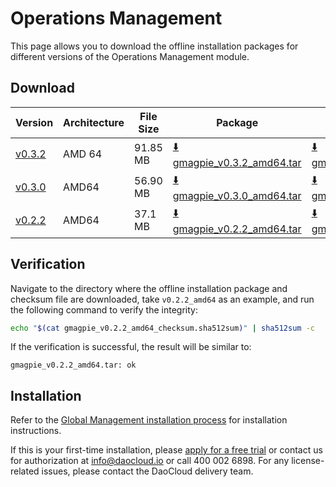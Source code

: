 # Operations Management

This page allows you to download the offline installation packages for different versions of the Operations Management module.

## Download

| Version  | Architecture | File Size | Package     | Checksum File      | Update Date |
|----------|--------------|-----------|-------------|--------------------|-------------|
| [v0.3.2](../../dce/dce-rn/20230630.md) | AMD 64 | 91.85 MB | [:arrow_down: gmagpie_v0.3.2_amd64.tar](https://qiniu-download-public.daocloud.io/DaoCloud_Enterprise/gmagpie_v0.3.2_amd64.tar) | [:arrow_down: gmagpie_v0.3.2_amd64_checksum.sha512sum](https://qiniu-download-public.daocloud.io/DaoCloud_Enterprise/gmagpie_v0.3.2_amd64_checksum.sha512sum) | 2023-08-02 |
| [v0.3.0](../../dce/dce-rn/20230630.md)       | AMD64        | 56.90 MB   | [:arrow_down: gmagpie_v0.3.0_amd64.tar](https://qiniu-download-public.daocloud.io/DaoCloud_Enterprise/gmagpie_v0.3.0_amd64.tar)         | [:arrow_down: gmagpie_v0.3.0_amd64_checksum.sha512sum](https://qiniu-download-public.daocloud.io/DaoCloud_Enterprise/gmagpie_v0.3.0_amd64_checksum.sha512sum)           | 2023-06-28   |
| [v0.2.2](../../ghippo/user-guide/report-billing/index.md) | AMD64        | 37.1 MB    | [:arrow_down: gmagpie_v0.2.2_amd64.tar](https://qiniu-download-public.daocloud.io/DaoCloud_Enterprise/gmagpie_v0.2.2_amd64.tar)           | [:arrow_down: gmagpie_v0.2.2_amd64_checksum.sha512sum](https://qiniu-download-public.daocloud.io/DaoCloud_Enterprise/gmagpie_v0.2.2_amd64_checksum.sha512sum)          | 2023-5-30    |

## Verification

Navigate to the directory where the offline installation package and checksum file are downloaded,
take `v0.2.2_amd64` as an example, and run the following command to verify the integrity:

```sh
echo "$(cat gmagpie_v0.2.2_amd64_checksum.sha512sum)" | sha512sum -c
```

If the verification is successful, the result will be similar to:

```none
gmagpie_v0.2.2_amd64.tar: ok
```

## Installation

Refer to the [Global Management installation process](../../ghippo/install/offline-install.md) for installation instructions.

If this is your first-time installation, please [apply for a free trial](../../dce/license0.md)
or contact us for authorization at info@daocloud.io or call 400 002 6898.
For any license-related issues, please contact the DaoCloud delivery team.
